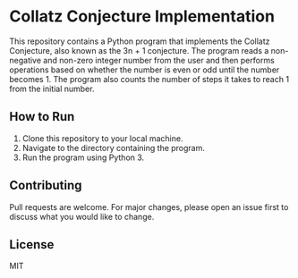 # Collatz Conjecture Implementation

This repository contains a Python program that implements the Collatz Conjecture, also known as the 3n + 1 conjecture. The program reads a non-negative and non-zero integer number from the user and then performs operations based on whether the number is even or odd until the number becomes 1. The program also counts the number of steps it takes to reach 1 from the initial number.

## How to Run

1. Clone this repository to your local machine.
2. Navigate to the directory containing the program.
3. Run the program using Python 3.

## Contributing

Pull requests are welcome. For major changes, please open an issue first to discuss what you would like to change.

## License
MIT
